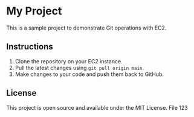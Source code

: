 # My Project

This is a sample project to demonstrate Git operations with EC2.

## Instructions

1. Clone the repository on your EC2 instance.
2. Pull the latest changes using `git pull origin main`.
3. Make changes to your code and push them back to GitHub.

## License

This project is open source and available under the MIT License.
File 123

